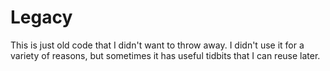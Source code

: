 # Legacy

This is just old code that I didn't want to throw away. I didn't use it for a variety of reasons, but sometimes it has useful tidbits that I can reuse later.
